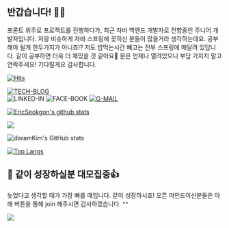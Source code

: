 ## 반갑습니다! 🙇🏻
프론트 위주로 프로젝트를 진행하다가, 최근 자바 백엔드 개발자로 전향중인 주니어 개발자입니다.
저랑 비슷하게 자바 스프링에 꽂히신 분들이 많을거라 생각하는데요. 공부해야 될게 한두가지가 아니죠!? 
저도 밥먹는시간 빼고는 전부 스프링에 매달려 있답니다. 같이 공부하면 더욱 더 재밌을 것 같아요🤗 
문은 언제나 열려있으니 부담 가지지 말고 연락주세요! 기다릴게요 감사합니다. 

[![Hits](https://hits.seeyoufarm.com/api/count/incr/badge.svg?url=https%3A%2F%2Fgithub.com%2FdaramKim%2Fhit-counter&count_bg=%2379C83D&title_bg=%23555555&icon=&icon_color=%23E7E7E7&title=hits&edge_flat=false)](https://hits.seeyoufarm.com)
  
[![TECH-BLOG](http://img.shields.io/badge/-Tech%20blog-FB5BC5?style=flat-square&logo=github)](https://github.com/daramKim)	
![LINKED-IN](https://img.shields.io/badge/-LinkedIn-blue?style=flat-square&logo=Linkedin&logoColor=white&link=https://www.linkedin.com)
![FACE-BOOK](https://img.shields.io/badge/facebook-1877f2?style=flat-square&logo=facebook&logoColor=white&link=https://www.facebook.com)
[![G-MAIL](https://img.shields.io/badge/Gmail-d14836?style=flat-square&logo=Gmail&logoColor=white&link=mailto:chaindevchu@gmail.com)](mailto:chaindevchu@gmail.com)
  
 [![EricSeokgon's github stats](https://github-readme-stats.vercel.app/api?username=EricSeokgon)](https://github.com/anuraghazra/github-readme-stats) 



 <a href="#">
    <img src="https://badgen.net/badge/icon/Software engineer?icon=https://caple-static.s3.ap-northeast-2.amazonaws.com/cobalt-badge.svg&label&color=5B69C3&labelColor=414C9A" />
</a>


<!--
**daramKim/daramKim** is a ✨ _special_ ✨ repository because its `README.md` (this file) appears on your GitHub profile.

Here are some ideas to get you started:

- 🔭 I’m currently working on ...
- 🌱 I’m currently learning ...
- 👯 I’m looking to collaborate on ...
- 🤔 I’m looking for help with ...
- 💬 Ask me about ...
- 📫 How to reach me: ...
- 😄 Pronouns: ...
- ⚡ Fun fact: ...
-->


![daramKim's GitHub stats](https://github-readme-stats.vercel.app/api?username=daramKim&show_icons=true&bg_color=10,e96443,904e95&title_color=184e95&text_color=black&border_color=grey)
<!-- 
All inbuilt themes :-
dark, radical, merko, gruvbox, tokyonight, onedark, cobalt, synthwave, highcontrast, dracula
 -->
<!-- graident
&bg_color=30,e96443,904e95&title_color=fff&text_color=fff 
-->

[![Top Langs](https://github-readme-stats.vercel.app/api/top-langs/?username=daramKim&layout=compact&theme=cobalt&border_color=2e4058&hide=python,C,C%2B%2B)](https://github.com/daramKim)

<!-- wakatime... 이건 사용할지 안할지 고려중
[![daramKim's wakatime stats](https://github-readme-stats.vercel.app/api/wakatime?username=daramKim&border_color=2e4058)](https://github.com/daramKim) 
-->


## :sparkling_heart: 같이 성장하실분 대모집중👍

늦었다고 생각할 때가 가장 빠를 때입니다. 같이 성장하시죠! 
오픈 마인드이신분들은 아래 버튼을 통해 join 해주시면 감사하겠습니다. ^^  


 <a href="mailto:chaindevchu@gmail.com">
    <img src="https://badgen.net/badge/icon/Do you wanna talk?icon=kofi&label&color=29ABE0&labelColor=29ABE0" />
 </a>
